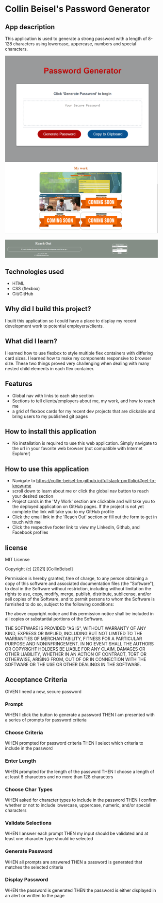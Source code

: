 # Collin Beisel's Password Generator

## App description
This application is used to generate a strong password with a length of 8-128 characters using lowercase, uppercase, numbers and special characters.

![Image of the app landing page](https://github.com/collin-beisel-tm/password-generator/blob/main/Develop/Images/pwd-gen-hp.PNG)
![Image of the My Work section](https://github.com/collin-beisel-tm/fullstack-portfolio/blob/main/assets/Images/readme-screenshot2.PNG
)

![Image of the footer section](https://github.com/collin-beisel-tm/fullstack-portfolio/blob/main/assets/Images/readme-screenshot3.PNG
)

## Technologies used
- HTML
- CSS (flexbox)
- Git/GitHub

## Why did I build this project?
I built this application so I could have a place to display my recent development work to potential employers/clients.


## What did I learn?
I learned how to use flexbox to style multiple flex containers with differing card sizes. I learned how to make my components responsive to browser size. These two things proved very challenging when dealing with many nested child elements in each flex container.

## Features
- Global nav with links to each site section
- Sections to tell clients/employers about me, my work, and how to reach me
- a grid of flexbox cards for my recent dev projects that are clickable and bring users to my published git pages

## How to install this application
- No installation is required to use this web application. Simply navigate to the url in your favorite web browser (not compatible with Internet Explorer)

## How to use this application
- Navigate to https://collin-beisel-tm.github.io/fullstack-portfolio/#get-to-know-me
- scroll down to learn about me or click the global nav button to reach your desired section
- Project cards in the 'My Work' section are clickable and will take you to the deployed application on GitHub pages. If the project is not yet complete the link will take you to my GitHub profile
- Click the email link in the 'Reach Out' section or fill out the form to get in touch with me
- Click the respective footer link to view my LinkedIn, Github, and Facebook profiles

## license
MIT License

Copyright (c) [2021] [CollinBeisel]

Permission is hereby granted, free of charge, to any person obtaining a copy
of this software and associated documentation files (the "Software"), to deal
in the Software without restriction, including without limitation the rights
to use, copy, modify, merge, publish, distribute, sublicense, and/or sell
copies of the Software, and to permit persons to whom the Software is
furnished to do so, subject to the following conditions:

The above copyright notice and this permission notice shall be included in all
copies or substantial portions of the Software.

THE SOFTWARE IS PROVIDED "AS IS", WITHOUT WARRANTY OF ANY KIND, EXPRESS OR
IMPLIED, INCLUDING BUT NOT LIMITED TO THE WARRANTIES OF MERCHANTABILITY,
FITNESS FOR A PARTICULAR PURPOSE AND NONINFRINGEMENT. IN NO EVENT SHALL THE
AUTHORS OR COPYRIGHT HOLDERS BE LIABLE FOR ANY CLAIM, DAMAGES OR OTHER
LIABILITY, WHETHER IN AN ACTION OF CONTRACT, TORT OR OTHERWISE, ARISING FROM,
OUT OF OR IN CONNECTION WITH THE SOFTWARE OR THE USE OR OTHER DEALINGS IN THE
SOFTWARE.
## Acceptance Criteria
GIVEN I need a new, secure password
### Prompt
WHEN I click the button to generate a password
THEN I am presented with a series of prompts for password criteria
### Choose Criteria
WHEN prompted for password criteria
THEN I select which criteria to include in the password
### Enter Length
WHEN prompted for the length of the password
THEN I choose a length of at least 8 characters and no more than 128 characters
### Choose Char Types
WHEN asked for character types to include in the password
THEN I confirm whether or not to include lowercase, uppercase, numeric, and/or special characters
### Validate Selections
WHEN I answer each prompt
THEN my input should be validated and at least one character type should be selected
### Generate Password
WHEN all prompts are answered
THEN a password is generated that matches the selected criteria
### Display Password
WHEN the password is generated
THEN the password is either displayed in an alert or written to the page